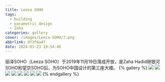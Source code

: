 ```yaml
---
title: Leeza SOHO
tags:
  - building
  - parametric design
  - Zaha
categories: gallery
cover: /images/Leeza-SOHO/7.png
abbrlink: df3f6a4f
date: 2024-01-23 19:54:46
---
```


丽泽SOHO（Leeza SOHO）于2019年11月19日落成开放，是Zaha Hadid继银河SOHO和望京SOHO后，为SOHO中国设计的第三座大楼。
{% gallery %}
![](/images/Leeza-SOHO/1.png)
![](/images/Leeza-SOHO/2.png)
![](/images/Leeza-SOHO/3.png)
![](/images/Leeza-SOHO/4.png)
![](/images/Leeza-SOHO/5.png)
![](/images/Leeza-SOHO/6.png)
![](/images/Leeza-SOHO/7.png)
![](/images/Leeza-SOHO/8.png)
{% endgallery %}
